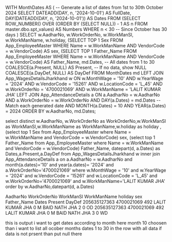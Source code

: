 WITH MonthDates AS (
    -- Generate a list of dates from 1st to 30th October 2024
    SELECT DATEADD(DAY, n, '2024-10-01') AS FullDate, DAY(DATEADD(DAY, n, '2024-10-01')) AS Dates
    FROM (SELECT ROW_NUMBER() OVER (ORDER BY (SELECT NULL)) - 1 AS n 
          FROM master.dbo.spt_values) AS Numbers
    WHERE n < 30 -- Since October has 30 days
)
SELECT 
    w.AadharNo, 
    w.WorkOrderNo, 
    w.WorkManSl, 
    w.WorkManName, 
    w.holiday, 
    (SELECT TOP 1 Sex FROM App_EmployeeMaster WHERE Name = w.WorkManName AND VendorCode = w.VendorCode) AS sex,
    (SELECT TOP 1 Father_Name FROM App_EmployeeMaster WHERE Name = w.WorkManName AND VendorCode = w.VendorCode) AS Father_Name,
    md.Dates,  -- All dates from 1 to 30
    COALESCE(a.Present, NULL) AS Present,  -- If no data, show NULL
    COALESCE(a.DayDef, NULL) AS DayDef
FROM MonthDates md
LEFT JOIN App_WagesDetailsJharkhand w 
    ON w.MonthWage = '10' 
    AND w.YearWage = '2024' 
    AND w.VendorCode = '15261' 
    AND w.LocationCode = 'L_45' 
    AND w.WorkOrderNo = '4700021069' 
    AND w.WorkManName = 'LALIT KUMAR JHA'
LEFT JOIN App_AttendanceDetails a 
    ON a.AadharNo = w.AadharNo 
    AND a.WorkOrderNo = w.WorkOrderNo
    AND DAY(a.Dates) = md.Dates  -- Match each generated date
    AND MONTH(a.Dates) = 10 
    AND YEAR(a.Dates) = 2024
ORDER BY w.AadharNo, md.Dates;

 
 
 
 select distinct w.AadharNo, w.WorkOrderNo as WorkOrderNo,w.WorkManSl as WorkManSl,w.WorkManName 
 as WorkManName,w.holiday as holiday , (select top 1 Sex from App_EmployeeMaster where Name = w.WorkManName and VendorCode = w.VendorCode) sex,
 (select top 1 Father_Name from App_EmployeeMaster where Name = w.WorkManName and VendorCode = w.VendorCode) Father_Name,
 datepart(d, a.Dates) as Dates,a.Present,a.DayDef from App_WagesDetailsJharkhand w inner join
 App_AttendanceDetails a on a.AadharNo = w.AadharNo and month(a.dates)='10' and year(a.dates)= '2024' and a.WorkOrderNo='4700021069'
 where w.MonthWage = '10' and w.YearWage =  '2024' and w.VendorCode = '15261' and w.LocationCode = 'L_45' 
 and w.WorkOrderNo='4700021069' and w.WorkManName='LALIT KUMAR JHA'
 order by  w.AadharNo,datepart(d, a.Dates) 



AadharNo	WorkOrderNo	WorkManSl	WorkManName	holiday	sex	Father_Name	Dates	Present	DayDef
205635127363	4700021069	492		LALIT KUMAR JHA	0	M	BAID NATH JHA	2	0	OD
205635127363	4700021069	492		LALIT KUMAR JHA	0	M	BAID NATH JHA	3	0	WD


this is output i want to get dates according to month here month 10 choosen than i want to list all ocober months dates 1 to 30 in 
the row  with all data if data is not prsent than put null there 
